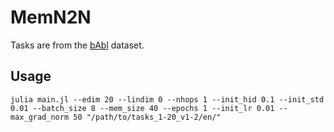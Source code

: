 # MemN2N

Tasks are from the [bAbl](http://arxiv.org/abs/1502.05698) dataset.

## Usage
    julia main.jl --edim 20 --lindim 0 --nhops 1 --init_hid 0.1 --init_std 0.01 --batch_size 8 --mem_size 40 --epochs 1 --init_lr 0.01 --max_grad_norm 50 "/path/to/tasks_1-20_v1-2/en/"
